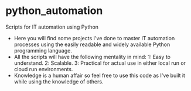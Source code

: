 # python_automation
Scripts for IT automation using Python

- Here you will find some projects I've done to master IT automation processes using the easily readable and widely available Python programming language.
- All the scripts will have the following mentality in mind:
  1: Easy to understand.
  2: Scalable.
  3: Practical for actual use in either local run or cloud run environments.
- Knowledge is a human affair so feel free to use this code as I've built it while using the knowledge of others.

